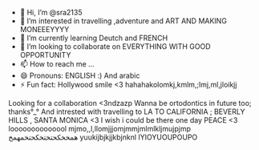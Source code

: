 - 👋 Hi, I’m @sra2135
- 👀 I’m interested in travelling ,adventure and ART AND MAKING MONEEEYYYY
- 🌱 I’m currently learning Deutch and FRENCH
- 💞️ I’m looking to collaborate on EVERYTHING WITH GOOD OPPORTUNITY
- 📫 How to reach me ...
- 😄 Pronouns: ENGLISH :) And arabic
- ⚡ Fun fact: Hollywood smile <3 hahahakolomkj,kmlm,;lmj,ml,jloikjj

<!--- love listening to muisicojopmjpijplkmljluo
sira2135/sira2135 is a ✨ special ✨ repository because its `README.md` (this file) appears on your GitHub profile.
You can click the Preview link to take a look at your changes.
--->
Looking for a collaboration <3ndzazp
Wanna be ortodontics in future too; thanks°_°
And intrested with travelling to LA TO CALIFORNIA ; BEVERLY HILLS , SANTA MONICA <3 I wish i could be there one day PEACE <3
loooooooooooool
mjmo,,l,llomjjjomjmmjmlmlkljmujpjmp
همخخكحتختخكحتخمهمخ yuukijbjkjjkbjnknl IYIOYUOUPOUPO
